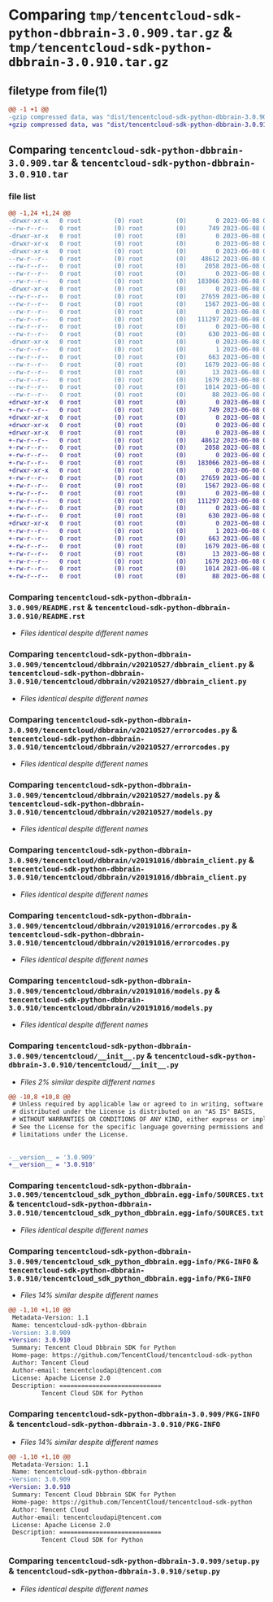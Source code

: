 # Comparing `tmp/tencentcloud-sdk-python-dbbrain-3.0.909.tar.gz` & `tmp/tencentcloud-sdk-python-dbbrain-3.0.910.tar.gz`

## filetype from file(1)

```diff
@@ -1 +1 @@
-gzip compressed data, was "dist/tencentcloud-sdk-python-dbbrain-3.0.909.tar", last modified: Thu Jun  8 00:23:00 2023, max compression
+gzip compressed data, was "dist/tencentcloud-sdk-python-dbbrain-3.0.910.tar", last modified: Thu Jun  8 09:08:38 2023, max compression
```

## Comparing `tencentcloud-sdk-python-dbbrain-3.0.909.tar` & `tencentcloud-sdk-python-dbbrain-3.0.910.tar`

### file list

```diff
@@ -1,24 +1,24 @@
-drwxr-xr-x   0 root         (0) root         (0)        0 2023-06-08 00:23:00.000000 tencentcloud-sdk-python-dbbrain-3.0.909/
--rw-r--r--   0 root         (0) root         (0)      749 2023-06-08 00:22:59.000000 tencentcloud-sdk-python-dbbrain-3.0.909/README.rst
-drwxr-xr-x   0 root         (0) root         (0)        0 2023-06-08 00:23:00.000000 tencentcloud-sdk-python-dbbrain-3.0.909/tencentcloud/
-drwxr-xr-x   0 root         (0) root         (0)        0 2023-06-08 00:23:00.000000 tencentcloud-sdk-python-dbbrain-3.0.909/tencentcloud/dbbrain/
-drwxr-xr-x   0 root         (0) root         (0)        0 2023-06-08 00:23:00.000000 tencentcloud-sdk-python-dbbrain-3.0.909/tencentcloud/dbbrain/v20210527/
--rw-r--r--   0 root         (0) root         (0)    48612 2023-06-08 00:22:59.000000 tencentcloud-sdk-python-dbbrain-3.0.909/tencentcloud/dbbrain/v20210527/dbbrain_client.py
--rw-r--r--   0 root         (0) root         (0)     2058 2023-06-08 00:22:59.000000 tencentcloud-sdk-python-dbbrain-3.0.909/tencentcloud/dbbrain/v20210527/errorcodes.py
--rw-r--r--   0 root         (0) root         (0)        0 2023-06-08 00:22:59.000000 tencentcloud-sdk-python-dbbrain-3.0.909/tencentcloud/dbbrain/v20210527/__init__.py
--rw-r--r--   0 root         (0) root         (0)   183066 2023-06-08 00:22:59.000000 tencentcloud-sdk-python-dbbrain-3.0.909/tencentcloud/dbbrain/v20210527/models.py
-drwxr-xr-x   0 root         (0) root         (0)        0 2023-06-08 00:23:00.000000 tencentcloud-sdk-python-dbbrain-3.0.909/tencentcloud/dbbrain/v20191016/
--rw-r--r--   0 root         (0) root         (0)    27659 2023-06-08 00:22:59.000000 tencentcloud-sdk-python-dbbrain-3.0.909/tencentcloud/dbbrain/v20191016/dbbrain_client.py
--rw-r--r--   0 root         (0) root         (0)     1567 2023-06-08 00:22:59.000000 tencentcloud-sdk-python-dbbrain-3.0.909/tencentcloud/dbbrain/v20191016/errorcodes.py
--rw-r--r--   0 root         (0) root         (0)        0 2023-06-08 00:22:59.000000 tencentcloud-sdk-python-dbbrain-3.0.909/tencentcloud/dbbrain/v20191016/__init__.py
--rw-r--r--   0 root         (0) root         (0)   111297 2023-06-08 00:22:59.000000 tencentcloud-sdk-python-dbbrain-3.0.909/tencentcloud/dbbrain/v20191016/models.py
--rw-r--r--   0 root         (0) root         (0)        0 2023-06-08 00:22:59.000000 tencentcloud-sdk-python-dbbrain-3.0.909/tencentcloud/dbbrain/__init__.py
--rw-r--r--   0 root         (0) root         (0)      630 2023-06-08 00:22:59.000000 tencentcloud-sdk-python-dbbrain-3.0.909/tencentcloud/__init__.py
-drwxr-xr-x   0 root         (0) root         (0)        0 2023-06-08 00:23:00.000000 tencentcloud-sdk-python-dbbrain-3.0.909/tencentcloud_sdk_python_dbbrain.egg-info/
--rw-r--r--   0 root         (0) root         (0)        1 2023-06-08 00:23:00.000000 tencentcloud-sdk-python-dbbrain-3.0.909/tencentcloud_sdk_python_dbbrain.egg-info/dependency_links.txt
--rw-r--r--   0 root         (0) root         (0)      663 2023-06-08 00:23:00.000000 tencentcloud-sdk-python-dbbrain-3.0.909/tencentcloud_sdk_python_dbbrain.egg-info/SOURCES.txt
--rw-r--r--   0 root         (0) root         (0)     1679 2023-06-08 00:23:00.000000 tencentcloud-sdk-python-dbbrain-3.0.909/tencentcloud_sdk_python_dbbrain.egg-info/PKG-INFO
--rw-r--r--   0 root         (0) root         (0)       13 2023-06-08 00:23:00.000000 tencentcloud-sdk-python-dbbrain-3.0.909/tencentcloud_sdk_python_dbbrain.egg-info/top_level.txt
--rw-r--r--   0 root         (0) root         (0)     1679 2023-06-08 00:23:00.000000 tencentcloud-sdk-python-dbbrain-3.0.909/PKG-INFO
--rw-r--r--   0 root         (0) root         (0)     1014 2023-06-08 00:22:59.000000 tencentcloud-sdk-python-dbbrain-3.0.909/setup.py
--rw-r--r--   0 root         (0) root         (0)       88 2023-06-08 00:23:00.000000 tencentcloud-sdk-python-dbbrain-3.0.909/setup.cfg
+drwxr-xr-x   0 root         (0) root         (0)        0 2023-06-08 09:08:38.000000 tencentcloud-sdk-python-dbbrain-3.0.910/
+-rw-r--r--   0 root         (0) root         (0)      749 2023-06-08 09:08:38.000000 tencentcloud-sdk-python-dbbrain-3.0.910/README.rst
+drwxr-xr-x   0 root         (0) root         (0)        0 2023-06-08 09:08:38.000000 tencentcloud-sdk-python-dbbrain-3.0.910/tencentcloud/
+drwxr-xr-x   0 root         (0) root         (0)        0 2023-06-08 09:08:38.000000 tencentcloud-sdk-python-dbbrain-3.0.910/tencentcloud/dbbrain/
+drwxr-xr-x   0 root         (0) root         (0)        0 2023-06-08 09:08:38.000000 tencentcloud-sdk-python-dbbrain-3.0.910/tencentcloud/dbbrain/v20210527/
+-rw-r--r--   0 root         (0) root         (0)    48612 2023-06-08 09:08:38.000000 tencentcloud-sdk-python-dbbrain-3.0.910/tencentcloud/dbbrain/v20210527/dbbrain_client.py
+-rw-r--r--   0 root         (0) root         (0)     2058 2023-06-08 09:08:38.000000 tencentcloud-sdk-python-dbbrain-3.0.910/tencentcloud/dbbrain/v20210527/errorcodes.py
+-rw-r--r--   0 root         (0) root         (0)        0 2023-06-08 09:08:38.000000 tencentcloud-sdk-python-dbbrain-3.0.910/tencentcloud/dbbrain/v20210527/__init__.py
+-rw-r--r--   0 root         (0) root         (0)   183066 2023-06-08 09:08:38.000000 tencentcloud-sdk-python-dbbrain-3.0.910/tencentcloud/dbbrain/v20210527/models.py
+drwxr-xr-x   0 root         (0) root         (0)        0 2023-06-08 09:08:38.000000 tencentcloud-sdk-python-dbbrain-3.0.910/tencentcloud/dbbrain/v20191016/
+-rw-r--r--   0 root         (0) root         (0)    27659 2023-06-08 09:08:38.000000 tencentcloud-sdk-python-dbbrain-3.0.910/tencentcloud/dbbrain/v20191016/dbbrain_client.py
+-rw-r--r--   0 root         (0) root         (0)     1567 2023-06-08 09:08:38.000000 tencentcloud-sdk-python-dbbrain-3.0.910/tencentcloud/dbbrain/v20191016/errorcodes.py
+-rw-r--r--   0 root         (0) root         (0)        0 2023-06-08 09:08:38.000000 tencentcloud-sdk-python-dbbrain-3.0.910/tencentcloud/dbbrain/v20191016/__init__.py
+-rw-r--r--   0 root         (0) root         (0)   111297 2023-06-08 09:08:38.000000 tencentcloud-sdk-python-dbbrain-3.0.910/tencentcloud/dbbrain/v20191016/models.py
+-rw-r--r--   0 root         (0) root         (0)        0 2023-06-08 09:08:38.000000 tencentcloud-sdk-python-dbbrain-3.0.910/tencentcloud/dbbrain/__init__.py
+-rw-r--r--   0 root         (0) root         (0)      630 2023-06-08 09:08:38.000000 tencentcloud-sdk-python-dbbrain-3.0.910/tencentcloud/__init__.py
+drwxr-xr-x   0 root         (0) root         (0)        0 2023-06-08 09:08:38.000000 tencentcloud-sdk-python-dbbrain-3.0.910/tencentcloud_sdk_python_dbbrain.egg-info/
+-rw-r--r--   0 root         (0) root         (0)        1 2023-06-08 09:08:38.000000 tencentcloud-sdk-python-dbbrain-3.0.910/tencentcloud_sdk_python_dbbrain.egg-info/dependency_links.txt
+-rw-r--r--   0 root         (0) root         (0)      663 2023-06-08 09:08:38.000000 tencentcloud-sdk-python-dbbrain-3.0.910/tencentcloud_sdk_python_dbbrain.egg-info/SOURCES.txt
+-rw-r--r--   0 root         (0) root         (0)     1679 2023-06-08 09:08:38.000000 tencentcloud-sdk-python-dbbrain-3.0.910/tencentcloud_sdk_python_dbbrain.egg-info/PKG-INFO
+-rw-r--r--   0 root         (0) root         (0)       13 2023-06-08 09:08:38.000000 tencentcloud-sdk-python-dbbrain-3.0.910/tencentcloud_sdk_python_dbbrain.egg-info/top_level.txt
+-rw-r--r--   0 root         (0) root         (0)     1679 2023-06-08 09:08:38.000000 tencentcloud-sdk-python-dbbrain-3.0.910/PKG-INFO
+-rw-r--r--   0 root         (0) root         (0)     1014 2023-06-08 09:08:38.000000 tencentcloud-sdk-python-dbbrain-3.0.910/setup.py
+-rw-r--r--   0 root         (0) root         (0)       88 2023-06-08 09:08:38.000000 tencentcloud-sdk-python-dbbrain-3.0.910/setup.cfg
```

### Comparing `tencentcloud-sdk-python-dbbrain-3.0.909/README.rst` & `tencentcloud-sdk-python-dbbrain-3.0.910/README.rst`

 * *Files identical despite different names*

### Comparing `tencentcloud-sdk-python-dbbrain-3.0.909/tencentcloud/dbbrain/v20210527/dbbrain_client.py` & `tencentcloud-sdk-python-dbbrain-3.0.910/tencentcloud/dbbrain/v20210527/dbbrain_client.py`

 * *Files identical despite different names*

### Comparing `tencentcloud-sdk-python-dbbrain-3.0.909/tencentcloud/dbbrain/v20210527/errorcodes.py` & `tencentcloud-sdk-python-dbbrain-3.0.910/tencentcloud/dbbrain/v20210527/errorcodes.py`

 * *Files identical despite different names*

### Comparing `tencentcloud-sdk-python-dbbrain-3.0.909/tencentcloud/dbbrain/v20210527/models.py` & `tencentcloud-sdk-python-dbbrain-3.0.910/tencentcloud/dbbrain/v20210527/models.py`

 * *Files identical despite different names*

### Comparing `tencentcloud-sdk-python-dbbrain-3.0.909/tencentcloud/dbbrain/v20191016/dbbrain_client.py` & `tencentcloud-sdk-python-dbbrain-3.0.910/tencentcloud/dbbrain/v20191016/dbbrain_client.py`

 * *Files identical despite different names*

### Comparing `tencentcloud-sdk-python-dbbrain-3.0.909/tencentcloud/dbbrain/v20191016/errorcodes.py` & `tencentcloud-sdk-python-dbbrain-3.0.910/tencentcloud/dbbrain/v20191016/errorcodes.py`

 * *Files identical despite different names*

### Comparing `tencentcloud-sdk-python-dbbrain-3.0.909/tencentcloud/dbbrain/v20191016/models.py` & `tencentcloud-sdk-python-dbbrain-3.0.910/tencentcloud/dbbrain/v20191016/models.py`

 * *Files identical despite different names*

### Comparing `tencentcloud-sdk-python-dbbrain-3.0.909/tencentcloud/__init__.py` & `tencentcloud-sdk-python-dbbrain-3.0.910/tencentcloud/__init__.py`

 * *Files 2% similar despite different names*

```diff
@@ -10,8 +10,8 @@
 # Unless required by applicable law or agreed to in writing, software
 # distributed under the License is distributed on an "AS IS" BASIS,
 # WITHOUT WARRANTIES OR CONDITIONS OF ANY KIND, either express or implied.
 # See the License for the specific language governing permissions and
 # limitations under the License.
 
 
-__version__ = '3.0.909'
+__version__ = '3.0.910'
```

### Comparing `tencentcloud-sdk-python-dbbrain-3.0.909/tencentcloud_sdk_python_dbbrain.egg-info/SOURCES.txt` & `tencentcloud-sdk-python-dbbrain-3.0.910/tencentcloud_sdk_python_dbbrain.egg-info/SOURCES.txt`

 * *Files identical despite different names*

### Comparing `tencentcloud-sdk-python-dbbrain-3.0.909/tencentcloud_sdk_python_dbbrain.egg-info/PKG-INFO` & `tencentcloud-sdk-python-dbbrain-3.0.910/tencentcloud_sdk_python_dbbrain.egg-info/PKG-INFO`

 * *Files 14% similar despite different names*

```diff
@@ -1,10 +1,10 @@
 Metadata-Version: 1.1
 Name: tencentcloud-sdk-python-dbbrain
-Version: 3.0.909
+Version: 3.0.910
 Summary: Tencent Cloud Dbbrain SDK for Python
 Home-page: https://github.com/TencentCloud/tencentcloud-sdk-python
 Author: Tencent Cloud
 Author-email: tencentcloudapi@tencent.com
 License: Apache License 2.0
 Description: ============================
         Tencent Cloud SDK for Python
```

### Comparing `tencentcloud-sdk-python-dbbrain-3.0.909/PKG-INFO` & `tencentcloud-sdk-python-dbbrain-3.0.910/PKG-INFO`

 * *Files 14% similar despite different names*

```diff
@@ -1,10 +1,10 @@
 Metadata-Version: 1.1
 Name: tencentcloud-sdk-python-dbbrain
-Version: 3.0.909
+Version: 3.0.910
 Summary: Tencent Cloud Dbbrain SDK for Python
 Home-page: https://github.com/TencentCloud/tencentcloud-sdk-python
 Author: Tencent Cloud
 Author-email: tencentcloudapi@tencent.com
 License: Apache License 2.0
 Description: ============================
         Tencent Cloud SDK for Python
```

### Comparing `tencentcloud-sdk-python-dbbrain-3.0.909/setup.py` & `tencentcloud-sdk-python-dbbrain-3.0.910/setup.py`

 * *Files identical despite different names*

